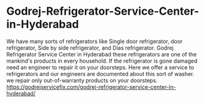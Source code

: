 # Godrej-Refrigerator-Service-Center-in-Hyderabad
We have many sorts of refrigerators like Single door refrigerator, door refrigerator, Side by side refrigerator, and Dias refrigerator. Godrej Refrigerator Service Center in Hyderabad these refrigerators are one of the mankind's products in every household. If the refrigerator is gone damaged need an engineer to repair it on your doorsteps. Here we offer a service to refrigerators and our engineers are documented about this sort of washer. we repair only out-of-warranty products on your doorsteps. https://godrejservicefix.com/godrej-refrigerator-service-center-in-hyderabad/
